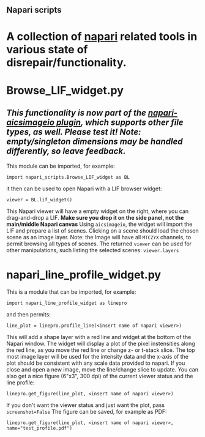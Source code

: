 ## Napari scripts
# A collection of [napari](https://napari.org) related tools in various state of disrepair/functionality.

# Browse_LIF_widget.py
## *This functionality is now part of the [napari-aicsimageio plugin](https://github.com/AllenCellModeling/napari-aicsimageio), which supports other file types, as well. Please test it! Note: empty/singleton dimensions may be handled differently, so leave feedback.*

This module can be imported, for example:
```
import napari_scripts.Browse_LIF_widget as BL
```
it then can be used to open Napari with a LIF browser widget:
```
viewer = BL.lif_widget()
```
This Napari viewer will have a empty widget on the right, where you can drag-and-drop a LIF. **Make sure you drop it on the side panel, not the main/middle Napari canvas** Using `aicsimageio`, the widget will import the LIF and prepare a list of scenes. Clicking on a scene should load the chosen scene as an image layer. Note: the Image will have all `MTCZYX` channels, to permit browsing all types of scenes. The returned `viewer` can be used for other manipulations, such listing the selected scenes: `viewer.layers`


# napari_line_profile_widget.py
This is a module that can be imported, for example:
```
import napari_line_profile_widget as linepro
```
and then permits:
```
line_plot = linepro.profile_line(<insert name of napari viewer>) 
```
This will add a shape layer with a red line and widget at the bottom of the Napari window. 
The widget will display a plot of the pixel instensities along the red line, as you move the red line or change z- or t-stack slice.
The top most image layer will be used for the intensity data and the x-axis of the plot should be consistent with any scale data provided to napari. If you close and open a new image, move the line/change slice to update.
You can also get a nice figure (6"x3", 300 dpi) of the current viewer status and the line profile:
```
linepro.get_figure(line_plot, <insert name of napari viewer>)
```
If you don't want the viewer status and just want the plot, pass `screenshot=False`
The figure can be saved, for example as PDF:
```
linepro.get_figure(line_plot, <insert name of napari viewer>, name="test_profile.pdf")
```
